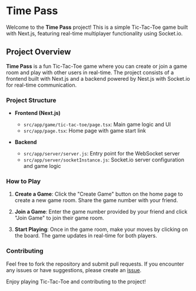 # Time Pass

Welcome to the **Time Pass** project! This is a simple Tic-Tac-Toe game built with Next.js, featuring real-time multiplayer functionality using Socket.io.

## Project Overview

**Time Pass** is a fun Tic-Tac-Toe game where you can create or join a game room and play with other users in real-time. The project consists of a frontend built with Next.js and a backend powered by Nest.js with Socket.io for real-time communication.


### Project Structure

- **Frontend (Next.js)**
  - `src/app/game/tic-tac-toe/page.tsx`: Main game logic and UI
  - `src/app/page.tsx`: Home page with game start link

- **Backend**
  - `src/app/server/server.js`: Entry point for the WebSocket server
  - `src/app/server/socketInstance.js`: Socket.io server configuration and game logic

### How to Play

1. **Create a Game**: Click the "Create Game" button on the home page to create a new game room. Share the game number with your friend.

2. **Join a Game**: Enter the game number provided by your friend and click "Join Game" to join their game room.

3. **Start Playing**: Once in the game room, make your moves by clicking on the board. The game updates in real-time for both players.

### Contributing

Feel free to fork the repository and submit pull requests. If you encounter any issues or have suggestions, please create an [issue](https://github.com/ajaynegi45/Time-Pass/issues).


Enjoy playing Tic-Tac-Toe and contributing to the project!

